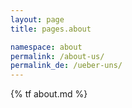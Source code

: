 ```yaml
---
layout: page
title: pages.about

namespace: about
permalink: /about-us/
permalink_de: /ueber-uns/
---
```


{% tf about.md %}